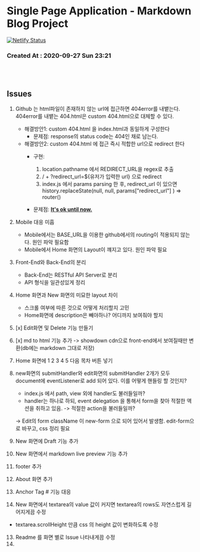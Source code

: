 # Single Page Application - Markdown Blog Project

[![Netlify Status](https://api.netlify.com/api/v1/badges/b36ac5cb-7c67-4a65-a0d4-5459ad5b57f2/deploy-status)](https://app.netlify.com/sites/elated-mclean-6cb1bd/deploys)

### Created At : 2020-09-27 Sun 23:21

<br>
<br>

## Issues

1. Github 는 html파일이 존재하지 않는 url에 접근하면 404error를 내뱉는다. 
404error를 내뱉는 404.html은 custom 404.html으로 대체할 수 있다.

   - 해결방안1: custom 404.html 을 index.html과 동일하게 구성한다
     - 문제점: response의 status code는 404인 채로 남는다.
   - 해결방안2: custom 404.html 에 접근 즉시 적합한 url으로 redirect 한다
     - 구현:
       1. location.pathname 에서 REDIRECT_URL을 regex로 추출
       2. / + ?redirect_url=${유저가 입력한 url} 으로 redirect
       3. index.js 에서 params parsing 한 후, redirect_url 이 있으면 history.replaceState(null, null, params["redirect_url"] ) => router()
    
     - 문제점: <u>**It's ok until now.**</u>

   

1. Mobile 대응 미흡
   - Mobile에서는 BASE_URL을 이용한 github에서의 routing이 적용되지 않는다. 원인 파악 필요함
   - Mobile에서 Home 화면의 Layout이 꺠지고 있다. 원인 파악 필요

1. Front-End와 Back-End의 분리
   - Back-End는 RESTful API Server로 분리
   - API 형식을 일관성있게 정리

2. Home 화면과 New 화면의 미묘한 layout 차이
   - 스크롤 여부에 따른 것으로 어떻게 처리할지 고민
   - Home화면에 description은 빼야하나? 어디까지 보여줘야 할지

3. [x] Edit화면 및 Delete 기능 만들기 

4. [x] md to html 기능 추가 -> showdown cdn으로 front-end에서 보여질때만 변환(db에는 markdown 그대로 저장)

5. Home 화면에 1 2 3 4 5 다음 목차 버튼 넣기

6. new화면의 submitHandler와 edit화면의 submitHandler 2개가 모두 document에 eventListener로 add 되어 있다. 이를 어떻게 핸들링 할 것인지? 
   - index.js 에서 path, view 외에 handler도 불러들일까? 
   - handler는 하나로 하되, event delegation 을 통해서 form을 찾아 적절한 액션을 취하고 있음. -> 적절한 action을 불러들일까?

   -> Edit의 form className 이 new-form 으로 되어 있어서 발생함. edit-form으로 바꾸고, css 정리 필요

7. New 화면에 Draft 기능 추가

8. New 화면에서 markdown live preview 기능 추가

9. footer 추가

10. About 화면 추가

11. Anchor Tag # 기능 대응

12. New 화면에서 textarea의 value 값이 커지면 textarea의 rows도 자연스럽게 길어지게끔 수정
   - textarea.scrollHeight 만큼 css 의 height 값이 변화하도록 수정

13. Readme 를 화면 별로 Issue 나타내게끔 수정
14. 